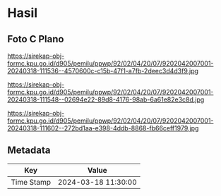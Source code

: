 # Hasil

## Foto C Plano

https://sirekap-obj-formc.kpu.go.id/d905/pemilu/ppwp/92/02/04/20/07/9202042007001-20240318-111536--4570600c-c15b-47f1-a7fb-2deec3d4d3f9.jpg

https://sirekap-obj-formc.kpu.go.id/d905/pemilu/ppwp/92/02/04/20/07/9202042007001-20240318-111548--02694e22-89d8-4176-98ab-6a61e82e3c8d.jpg

https://sirekap-obj-formc.kpu.go.id/d905/pemilu/ppwp/92/02/04/20/07/9202042007001-20240318-111602--272bd1aa-e398-4ddb-8868-fb66ceff1979.jpg


## Metadata

| Key        | Value               |
| ---------- | ------------------- |
| Time Stamp | 2024-03-18 11:30:00 |



